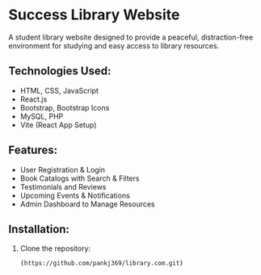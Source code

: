 # Success Library Website

A student library website designed to provide a peaceful, distraction-free environment for studying and easy access to library resources.

## Technologies Used:
- HTML, CSS, JavaScript
- React.js
- Bootstrap, Bootstrap Icons
- MySQL, PHP
- Vite (React App Setup)

## Features:
- User Registration & Login
- Book Catalogs with Search & Filters
- Testimonials and Reviews
- Upcoming Events & Notifications
- Admin Dashboard to Manage Resources

## Installation:
1. Clone the repository:
   ```bash
   (https://github.com/pankj369/library.com.git)
